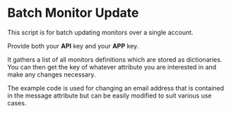 # Batch Monitor Update

This script is for batch updating monitors over a single account.

Provide both your **API** key and your **APP** key.

It gathers a list of all monitors definitions which are stored as dictionaries. You can then get the key of whatever attribute you are interested in and make any changes necessary.

The example code is used for changing an email address that is contained in the message attribute but can be easily modified to suit various use cases.
